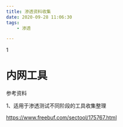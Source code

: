 ```yaml
---
title: 渗透资料收集
date: 2020-09-28 11:06:30
tags:
	- 渗透

---
```


1

# 内网工具



参考资料

1、适用于渗透测试不同阶段的工具收集整理

https://www.freebuf.com/sectool/175767.html

